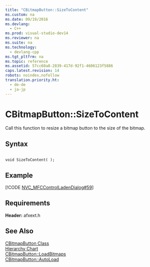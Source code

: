 ```yaml
---
title: "CBitmapButton::SizeToContent"
ms.custom: na
ms.date: 09/19/2016
ms.devlang: 
  - C++
ms.prod: visual-studio-dev14
ms.reviewer: na
ms.suite: na
ms.technology: 
  - devlang-cpp
ms.tgt_pltfrm: na
ms.topic: reference
ms.assetid: 57cc60a8-2839-417d-92f1-4606123f5886
caps.latest.revision: 14
robots: noindex,nofollow
translation.priority.ht: 
  - de-de
  - ja-jp
---
```

# CBitmapButton::SizeToContent
Call this function to resize a bitmap button to the size of the bitmap.  
  
## Syntax  
  
```  
  
void SizeToContent( );  
```  
  
## Example  
 [!CODE [NVC_MFCControlLadenDialog#59](../CodeSnippet/VS_Snippets_Cpp/NVC_MFCControlLadenDialog#59)]  
  
## Requirements  
 **Header:** afxext.h  
  
## See Also  
 [CBitmapButton Class](../vs140/CBitmapButton-Class.md)   
 [Hierarchy Chart](../vs140/Hierarchy-Chart.md)   
 [CBitmapButton::LoadBitmaps](../vs140/CBitmapButton--LoadBitmaps.md)   
 [CBitmapButton::AutoLoad](../vs140/CBitmapButton--AutoLoad.md)